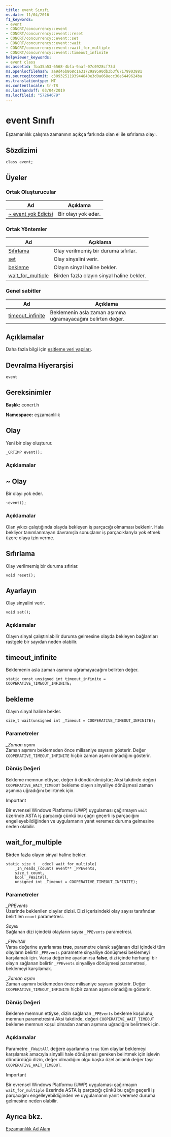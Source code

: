 ```yaml
---
title: event Sınıfı
ms.date: 11/04/2016
f1_keywords:
- event
- CONCRT/concurrency::event
- CONCRT/concurrency::event::reset
- CONCRT/concurrency::event::set
- CONCRT/concurrency::event::wait
- CONCRT/concurrency::event::wait_for_multiple
- CONCRT/concurrency::event::timeout_infinite
helpviewer_keywords:
- event class
ms.assetid: fba35a53-6568-4bfa-9aaf-07c0928cf73d
ms.openlocfilehash: aa9d46b868c1a31729a9590db3b3f67179903881
ms.sourcegitcommit: c3093251193944840e3d0a068ecc30e6449624ba
ms.translationtype: MT
ms.contentlocale: tr-TR
ms.lasthandoff: 03/04/2019
ms.locfileid: "57264679"
---
```

# <a name="event-class"></a>event Sınıfı

Eşzamanlılık çalışma zamanının açıkça farkında olan el ile sıfırlama olayı.

## <a name="syntax"></a>Sözdizimi

```
class event;
```

## <a name="members"></a>Üyeler

### <a name="public-constructors"></a>Ortak Oluşturucular

|Ad|Açıklama|
|----------|-----------------|
|[~ event yok Edicisi](#dtor)|Bir olayı yok eder.|

### <a name="public-methods"></a>Ortak Yöntemler

|Ad|Açıklama|
|----------|-----------------|
|[Sıfırlama](#reset)|Olay verilmemiş bir duruma sıfırlar.|
|[set](#set)|Olay sinyalini verir.|
|[bekleme](#wait)|Olayın sinyal haline bekler.|
|[wait_for_multiple](#wait_for_multiple)|Birden fazla olayın sinyal haline bekler.|

### <a name="public-constants"></a>Genel sabitler

|Ad|Açıklama|
|----------|-----------------|
|[timeout_infinite](#timeout_infinite)|Beklemenin asla zaman aşımına uğramayacağını belirten değer.|

## <a name="remarks"></a>Açıklamalar

Daha fazla bilgi için [eşitleme veri yapıları](../../../parallel/concrt/synchronization-data-structures.md).

## <a name="inheritance-hierarchy"></a>Devralma Hiyerarşisi

`event`

## <a name="requirements"></a>Gereksinimler

**Başlık:** concrt.h

**Namespace:** eşzamanlılık

##  <a name="ctor"></a> Olay

Yeni bir olay oluşturur.

```
_CRTIMP event();
```

### <a name="remarks"></a>Açıklamalar

##  <a name="dtor"></a> ~ Olay

Bir olayı yok eder.

```
~event();
```

### <a name="remarks"></a>Açıklamalar

Olan yıkıcı çalıştığında olayda bekleyen iş parçacığı olmaması beklenir. Hala bekliyor tanımlanmayan davranışla sonuçlanır iş parçacıklarıyla yok etmek üzere olaya izin verme.

##  <a name="reset"></a> Sıfırlama

Olay verilmemiş bir duruma sıfırlar.

```
void reset();
```

##  <a name="set"></a> Ayarlayın

Olay sinyalini verir.

```
void set();
```

### <a name="remarks"></a>Açıklamalar

Olayın sinyal çalıştırılabilir duruma gelmesine olayda bekleyen bağlamları rastgele bir sayıdan neden olabilir.

##  <a name="timeout_infinite"></a> timeout_infinite

Beklemenin asla zaman aşımına uğramayacağını belirten değer.

```
static const unsigned int timeout_infinite = COOPERATIVE_TIMEOUT_INFINITE;
```

##  <a name="wait"></a> bekleme

Olayın sinyal haline bekler.

```
size_t wait(unsigned int _Timeout = COOPERATIVE_TIMEOUT_INFINITE);
```

### <a name="parameters"></a>Parametreler

*_Zaman aşımı*<br/>
Zaman aşımını beklemeden önce milisaniye sayısını gösterir. Değer `COOPERATIVE_TIMEOUT_INFINITE` hiçbir zaman aşımı olmadığını gösterir.

### <a name="return-value"></a>Dönüş Değeri

Bekleme memnun ettiyse, değer `0` döndürülmüştür; Aksi takdirde değeri `COOPERATIVE_WAIT_TIMEOUT` bekleme olayın sinyalliye dönüşmesi zaman aşımına uğradığını belirtmek için.

> [!IMPORTANT]
>  Bir evrensel Windows Platformu (UWP) uygulaması çağırmayın `wait` üzerinde ASTA iş parçacığı çünkü bu çağrı geçerli iş parçacığını engelleyebildiğinden ve uygulamanın yanıt veremez duruma gelmesine neden olabilir.

##  <a name="wait_for_multiple"></a> wait_for_multiple

Birden fazla olayın sinyal haline bekler.

```
static size_t __cdecl wait_for_multiple(
    _In_reads_(count) event** _PPEvents,
    size_t count,
    bool _FWaitAll,
    unsigned int _Timeout = COOPERATIVE_TIMEOUT_INFINITE);
```

### <a name="parameters"></a>Parametreler

*_PPEvents*<br/>
Üzerinde beklenilen olaylar dizisi. Dizi içerisindeki olay sayısı tarafından belirtilen `count` parametresi.

*Sayısı*<br/>
Sağlanan dizi içindeki olayların sayısı `_PPEvents` parametresi.

*_FWaitAll*<br/>
Varsa değerine ayarlanırsa **true**, parametre olarak sağlanan dizi içindeki tüm olayların belirtir `_PPEvents` parametre sinyalliye dönüşmesi beklemeyi karşılamak için. Varsa değerine ayarlanırsa **false**, dizi içinde herhangi bir olayın sağlanan belirtir `_PPEvents` sinyalliye dönüşmesi parametresi, beklemeyi karşılamak.

*_Zaman aşımı*<br/>
Zaman aşımını beklemeden önce milisaniye sayısını gösterir. Değer `COOPERATIVE_TIMEOUT_INFINITE` hiçbir zaman aşımı olmadığını gösterir.

### <a name="return-value"></a>Dönüş Değeri

Bekleme memnun ettiyse, dizin sağlanan `_PPEvents` bekleme koşulunu; memnun parametresini Aksi takdirde, değeri `COOPERATIVE_WAIT_TIMEOUT` bekleme memnun koşul olmadan zaman aşımına uğradığını belirtmek için.

### <a name="remarks"></a>Açıklamalar

Parametre `_FWaitAll` değere ayarlanmış `true` tüm olaylar beklemeyi karşılamak amacıyla sinyalli hale dönüşmesi gereken belirtmek için işlevin döndürdüğü dizin, değer olmadığını olgu başka özel anlamlı değer taşır `COOPERATIVE_WAIT_TIMEOUT`.

> [!IMPORTANT]
> Bir evrensel Windows Platformu (UWP) uygulaması çağırmayın `wait_for_multiple` üzerinde ASTA iş parçacığı çünkü bu çağrı geçerli iş parçacığını engelleyebildiğinden ve uygulamanın yanıt veremez duruma gelmesine neden olabilir.

## <a name="see-also"></a>Ayrıca bkz.

[Eşzamanlılık Ad Alanı](concurrency-namespace.md)
